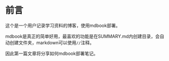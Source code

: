 # 前言
这个是一个用户记录学习资料的博客，使用mdbook部署。

mdbook是真正的简单好用，最喜欢的功能是在SUMMARY.md内创建目录，会自动创建文件夹，markdown可以使用`//`注释。

因此第一篇文章将分享如何mdbook部署笔记。